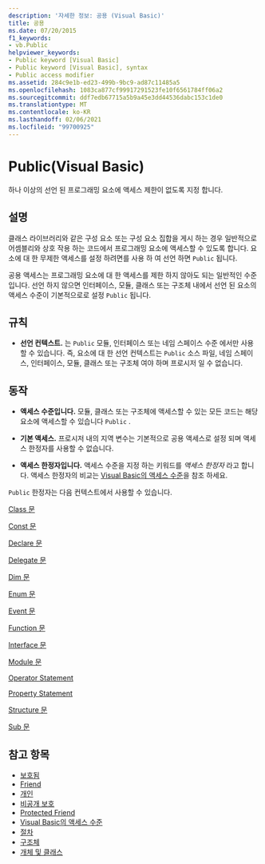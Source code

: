 ```yaml
---
description: '자세한 정보: 공용 (Visual Basic)'
title: 공용
ms.date: 07/20/2015
f1_keywords:
- vb.Public
helpviewer_keywords:
- Public keyword [Visual Basic]
- Public keyword [Visual Basic], syntax
- Public access modifier
ms.assetid: 284c9e1b-ed23-499b-9bc9-ad87c11485a5
ms.openlocfilehash: 1083ca877cf99917291523fe10f6561784ff06a2
ms.sourcegitcommit: ddf7edb67715a5b9a45e3dd44536dabc153c1de0
ms.translationtype: MT
ms.contentlocale: ko-KR
ms.lasthandoff: 02/06/2021
ms.locfileid: "99700925"
---
```

# <a name="public-visual-basic"></a>Public(Visual Basic)

하나 이상의 선언 된 프로그래밍 요소에 액세스 제한이 없도록 지정 합니다.  
  
## <a name="remarks"></a>설명  

 클래스 라이브러리와 같은 구성 요소 또는 구성 요소 집합을 게시 하는 경우 일반적으로 어셈블리와 상호 작용 하는 코드에서 프로그래밍 요소에 액세스할 수 있도록 합니다. 요소에 대 한 무제한 액세스를 설정 하려면를 사용 하 여 선언 하면 `Public` 됩니다.  
  
 공용 액세스는 프로그래밍 요소에 대 한 액세스를 제한 하지 않아도 되는 일반적인 수준입니다. 선언 하지 않으면 인터페이스, 모듈, 클래스 또는 구조체 내에서 선언 된 요소의 액세스 수준이 기본적으로로 설정 `Public` 됩니다.  
  
## <a name="rules"></a>규칙  
  
- **선언 컨텍스트.** 는 `Public` 모듈, 인터페이스 또는 네임 스페이스 수준 에서만 사용할 수 있습니다. 즉, 요소에 대 한 선언 컨텍스트는 `Public` 소스 파일, 네임 스페이스, 인터페이스, 모듈, 클래스 또는 구조체 여야 하며 프로시저 일 수 없습니다.  
  
## <a name="behavior"></a>동작  
  
- **액세스 수준입니다.** 모듈, 클래스 또는 구조체에 액세스할 수 있는 모든 코드는 해당 요소에 액세스할 수 있습니다 `Public` .  
  
- **기본 액세스.** 프로시저 내의 지역 변수는 기본적으로 공용 액세스로 설정 되며 액세스 한정자를 사용할 수 없습니다.  
  
- **액세스 한정자입니다.** 액세스 수준을 지정 하는 키워드를 *액세스 한정자* 라고 합니다. 액세스 한정자의 비교는 [Visual Basic의 액세스 수준](../../programming-guide/language-features/declared-elements/access-levels.md)을 참조 하세요.  
  
 `Public` 한정자는 다음 컨텍스트에서 사용할 수 있습니다.  
  
 [Class 문](../statements/class-statement.md)  
  
 [Const 문](../statements/const-statement.md)  
  
 [Declare 문](../statements/declare-statement.md)  
  
 [Delegate 문](../statements/delegate-statement.md)  
  
 [Dim 문](../statements/dim-statement.md)  
  
 [Enum 문](../statements/enum-statement.md)  
  
 [Event 문](../statements/event-statement.md)  
  
 [Function 문](../statements/function-statement.md)  
  
 [Interface 문](../statements/interface-statement.md)  
  
 [Module 문](../statements/module-statement.md)  
  
 [Operator Statement](../statements/operator-statement.md)  
  
 [Property Statement](../statements/property-statement.md)  
  
 [Structure 문](../statements/structure-statement.md)  
  
 [Sub 문](../statements/sub-statement.md)  
  
## <a name="see-also"></a>참고 항목

- [보호됨](protected.md)
- [Friend](friend.md)
- [개인](private.md)
- [비공개 보호](private-protected.md)
- [Protected Friend](protected-friend.md)
- [Visual Basic의 액세스 수준](../../programming-guide/language-features/declared-elements/access-levels.md)
- [절차](../../programming-guide/language-features/procedures/index.md)
- [구조체](../../programming-guide/language-features/data-types/structures.md)
- [개체 및 클래스](../../programming-guide/language-features/objects-and-classes/index.md)
